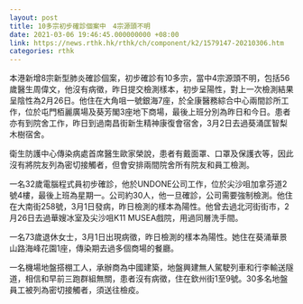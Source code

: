 ```yaml
---
layout: post
title: 10多宗初步確診個案中　4宗源頭不明
date: 2021-03-06 19:46:45.000000000 +08:00
link: https://news.rthk.hk/rthk/ch/component/k2/1579147-20210306.htm
categories: rthk
---
```


本港新增8宗新型肺炎確診個案，初步確診有10多宗，當中4宗源頭不明，包括56歲醫生周偉文，他沒有病徵，昨日提交檢測樣本，初步呈陽性，對上一次檢測結果呈陰性為2月26日。他住在大角咀一號銀海7座，於全康醫務綜合中心兩間診所工作，位於屯門栢麗廣場及葵芳閣3座地下商場，最後上班分別為昨日和今日。患者亦有到院舍工作，昨日到過南昌街新生精神康復會宿舍，3月2日去過葵涌匡智梨木樹宿舍。

衛生防護中心傳染病處首席醫生歐家榮說，患者有戴面罩、口罩及保護衣等，因此沒有將院友列為密切接觸者，但會安排兩間院舍所有院友和員工檢測。 

一名32歲電腦程式員初步確診，他於UNDONE公司工作，位於尖沙咀加拿芬道2號4樓，最後上班為星期一。公司約30人，他一旦確診，公司需要強制檢測。他住在大南街258號，3月1日發病，昨日檢測的樣本為陽性。他曾去過北河街街市，2月26日去過華嫂冰室及尖沙咀K11 MUSEA戲院，用過同層洗手間。

一名73歲退休女士，3月1日出現病徵，昨日檢測的樣本為陽性。她住在葵涌華景山路海峰花園1座，傳染期去過多個商場的餐廳。

一名機場地盤搭棚工人，承辦商為中國建築，地盤興建無人駕駛列車和行李輸送隧道，相信和早前三跑群組無關，患者沒有病徵，住在欽州街1至9號。30多名地盤員工被列為密切接觸者，須送往檢疫。
